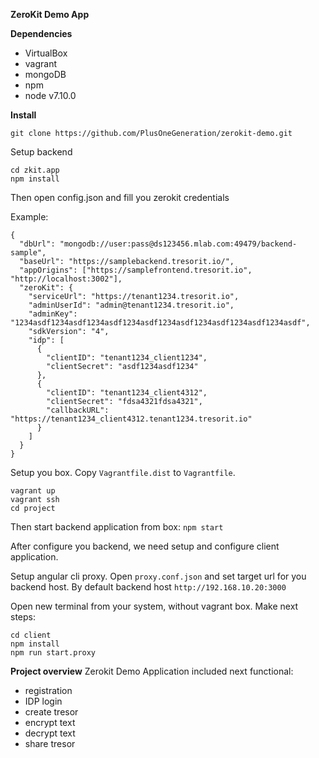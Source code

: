 **ZeroKit Demo App**

**Dependencies**
- VirtualBox
- vagrant
- mongoDB
- npm
- node v7.10.0

**Install**

```git clone https://github.com/PlusOneGeneration/zerokit-demo.git```

Setup backend
```
cd zkit.app
npm install
```

Then open config.json and fill you zerokit credentials

Example:
```
{
  "dbUrl": "mongodb://user:pass@ds123456.mlab.com:49479/backend-sample",
  "baseUrl": "https://samplebackend.tresorit.io/",
  "appOrigins": ["https://samplefrontend.tresorit.io", "http://localhost:3002"],
  "zeroKit": {
    "serviceUrl": "https://tenant1234.tresorit.io",
    "adminUserId": "admin@tenant1234.tresorit.io",
    "adminKey": "1234asdf1234asdf1234asdf1234asdf1234asdf1234asdf1234asdf1234asdf",
    "sdkVersion": "4",
    "idp": [
      {
        "clientID": "tenant1234_client1234",
        "clientSecret": "asdf1234asdf1234"
      },
      {
        "clientID": "tenant1234_client4312",
        "clientSecret": "fdsa4321fdsa4321",
        "callbackURL": "https://tenant1234_client4312.tenant1234.tresorit.io"
      }
    ]
  }
}
```

Setup you box. Copy ```Vagrantfile.dist``` to ```Vagrantfile```.
```
vagrant up
vagrant ssh
cd project
```

Then start backend application from box:
```npm start```

After configure you backend, we need setup and configure client application.
 
Setup angular cli proxy. Open ```proxy.conf.json``` and set target url for you backend host. By default backend host ```http://192.168.10.20:3000```
 
Open new terminal from your system, without vagrant box. Make next steps:
```
cd client
npm install
npm run start.proxy
```

**Project overview**
Zerokit Demo Application included next functional:
 - registration
 - IDP login
 - create tresor
 - encrypt text
 - decrypt text
 - share tresor
 



